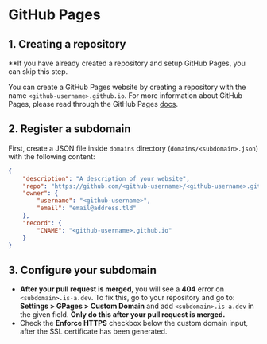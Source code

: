 # GitHub Pages

## 1. Creating a repository
**If you have already created a repository and setup GitHub Pages, you can skip this step.

You can create a GitHub Pages website by creating a repository with the name `<github-username>.github.io`. For more information about GitHub Pages, please read through the GitHub Pages [docs](https://guides.github.com/features/pages).

## 2. Register a subdomain
First, create a JSON file inside `domains` directory (`domains/<subdomain>.json`) with the following content:

```json 
{
    "description": "A description of your website",
    "repo": "https://github.com/<github-username>/<github-username>.github.io",
    "owner": {
        "username": "<github-username>",
        "email": "email@address.tld"
    },
    "record": {
        "CNAME": "<github-username>.github.io"
    }
} 
```

## 3. Configure your subdomain
- **After your pull request is merged**, you will see a **404** error on `<subdomain>.is-a.dev`. To fix this, go to your repository and go to: **Settings > GPages > Custom Domain** and add `<subdomain>.is-a.dev` in the given field. __Only do this **after** your pull request is merged.__
- Check the **Enforce HTTPS** checkbox below the custom domain input, after the SSL certificate has been generated.
